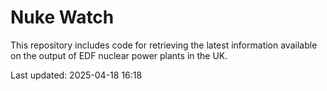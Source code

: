 # Nuke Watch

This repository includes code for retrieving the latest information available on the output of EDF nuclear power plants in the UK.

Last updated: 2025-04-18 16:18
